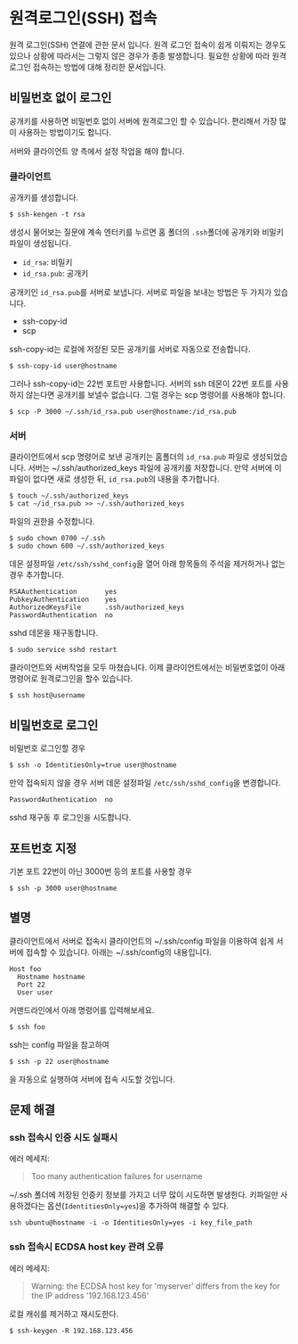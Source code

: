 
원격로그인(SSH) 접속  
================

원격 로그인(SSH) 연결에 관한 문서 입니다.
원격 로그인 접속이 쉽게 이뤄지는 경우도 있으나 상황에 따라서는 그렇지 않은 경우가 종종 발생합니다.
필요한 상황에 따라 원격 로그인 접속하는 방법에 대해 정리한 문서입니다.


## 비밀번호 없이 로그인

공개키를 사용하면 비밀번호 없이 서버에 원격로그인 할 수 있습니다.
편리해서 가장 많이 사용하는 방법이기도 합니다.

서버와 클라이언트 양 측에서 설정 작업을 해야 합니다.

### 클라이언트

공개키를 생성합니다.

```
$ ssh-kengen -t rsa
```

생성시 물어보는 질문에 계속 엔터키를 누르면 홈 폴더의 `.ssh`폴더에 공개키와 비밀키 파일이 생성됩니다.

* `id_rsa`: 비밀키
* `id_rsa.pub`: 공개키

공개키인 `id_rsa.pub`를 서버로 보냅니다.
서버로 파일을 보내는 방법은 두 가지가 있습니다.

* ssh-copy-id
* scp

ssh-copy-id는 로컬에 저장된 모든 공개키를 서버로 자동으로 전송합니다.

```
$ ssh-copy-id user@hostname
```

그러나 ssh-copy-id는 22번 포트만 사용합니다.
서버의 ssh 데몬이 22번 포트를 사용하지 않는다면 공개키를 보낼수 없습니다.
그럴 경우는 scp 명령어를 사용해야 합니다.

```
$ scp -P 3000 ~/.ssh/id_rsa.pub user@hostname:/id_rsa.pub
```

### 서버

클라이언트에서 scp 명령어로 보낸 공개키는 홈폴더의 `id_rsa.pub` 파일로 생성되었습니다.
서버는 ~/.ssh/authorized_keys 파일에 공개키를 저장합니다.
만약 서버에 이 파일이 없다면 새로 생성한 뒤, `id_rsa.pub`의 내용을 추가합니다.

```
$ touch ~/.ssh/authorized_keys
$ cat ~/id_rsa.pub >> ~/.ssh/authorized_keys
```

파일의 권한을 수정합니다.

```
$ sudo chown 0700 ~/.ssh
$ sudo chown 600 ~/.ssh/authorized_keys
```

데몬 설정파일 `/etc/ssh/sshd_config`을 열어 아래 항목들의 주석을 제거하거나 없는 경우 추가합니다.

```
RSAAuthentication       yes
PubkeyAuthentication    yes
AuthorizedKeysFile      .ssh/authorized_keys
PasswordAuthentication  no
```

sshd 데몬을 재구동합니다.

```
$ sudo service sshd restart
```

클라이언트와 서버작업을 모두 마쳤습니다.
이제 클라이언트에서는 비밀번호없이 아래 명령어로 원격로그인을 할수 있습니다.

```
$ ssh host@username
```


## 비밀번호로 로그인

비밀번호 로그인할 경우

```
$ ssh -o IdentitiesOnly=true user@hostname
```

만약 접속되지 않을 경우 서버 데몬 설정파일 `/etc/ssh/sshd_config`을 변경합니다.

```
PasswordAuthentication  no
```

sshd 재구동 후 로그인을 시도합니다.


## 포트번호 지정

기본 포트 22번이 아닌 3000번 등의 포트를 사용할 경우

```
$ ssh -p 3000 user@hostname
```

## 별명

클라이언트에서 서버로 접속시 클라이언트의 ~/.ssh/config 파일을 이용하여 쉽게 서버에 접속할 수 있습니다.
아래는 ~/.ssh/config의 내용입니다.

```
Host foo
  Hostname hostname
  Port 22
  User user
```

커맨드라인에서 아래 명령어를 입력해보세요.

```
$ ssh foo
```

ssh는 config 파일을 참고하여

```
$ ssh -p 22 user@hostname
```

을 자동으로 실행하여 서버에 접속 시도할 것입니다.


## 문제 해결

### ssh 접속시 인증 시도 실패시

에러 메세지: 

> Too many authentication failures for username

~/.ssh 폴더에 저장된 인증키 정보를 가지고 너무 많이 시도하면 발생한다.
키파일만 사용하겠다는 옵션(`IdentitiesOnly=yes`)을 추가하여 해결할 수 있다.

```
ssh ubuntu@hostname -i -o IdentitiesOnly=yes -i key_file_path
```

### ssh 접속시 ECDSA host key 관려 오류 

에러 메세지: 

> Warning: the ECDSA host key for 'myserver' differs from the key for the IP address '192.168.123.456'

로컬 캐쉬를 제거하고 재시도한다.

```
$ ssh-keygen -R 192.168.123.456
```
